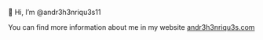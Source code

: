 👋 Hi, I’m @andr3h3nriqu3s11

You can find more information about me in my website [andr3h3nriqu3s.com](https://andr3h3nriqu3s.com)

<!---
andr3h3nriqu3s11/andr3h3nriqu3s11 is a ✨ special ✨ repository because its `README.md` (this file) appears on your GitHub profile.
You can click the Preview link to take a look at your changes.
--->
